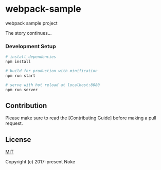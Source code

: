 # webpack-sample
webpack sample project

The story continues...

### Development Setup
``` bash
# install dependencies
npm install

# build for production with minification
npm run start

# serve with hot reload at localhost:8080
npm run server

```
## Contribution
Please make sure to read the [Contributing Guide] before making a pull request.

## License

[MIT](http://opensource.org/licenses/MIT)

Copyright (c) 2017-present Noke
